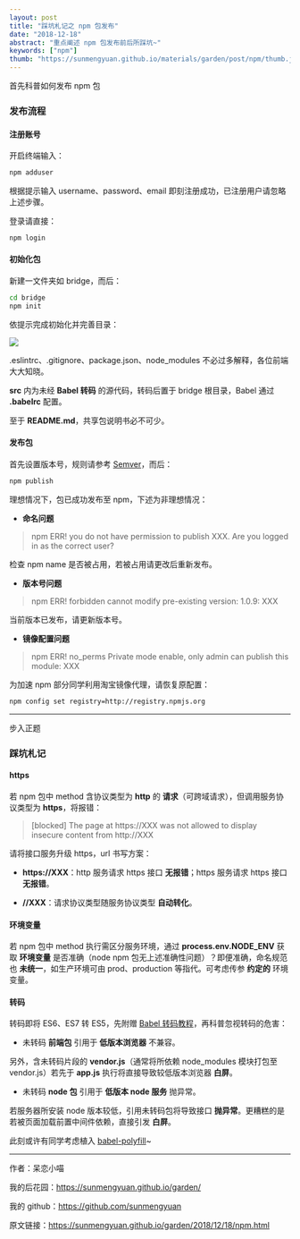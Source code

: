 ```yaml
---
layout: post
title: "踩坑札记之 npm 包发布"
date: "2018-12-18"
abstract: "重点阐述 npm 包发布前后所踩坑~"
keywords: ["npm"]
thumb: "https://sunmengyuan.github.io/materials/garden/post/npm/thumb.jpg"
---
```


首先科普如何发布 npm 包

### 发布流程

#### 注册账号

开启终端输入：

```bash
npm adduser
```

根据提示输入 username、password、email 即刻注册成功，已注册用户请忽略上述步骤。

登录请直接：

```bash
npm login
```

#### 初始化包

新建一文件夹如 bridge，而后：

```bash
cd bridge
npm init
```

依提示完成初始化并完善目录：

![](https://sunmengyuan.github.io/materials/garden/post/npm/files.png)

.eslintrc、.gitignore、package.json、node_modules 不必过多解释，各位前端大大知晓。

__src__ 内为未经 __Babel 转码__ 的源代码，转码后置于 bridge 根目录，Babel 通过 __.babelrc__ 配置。

至于 __README.md__，共享包说明书必不可少。

#### 发布包

首先设置版本号，规则请参考 [Semver](https://semver.org/lang/zh-CN/)，而后：

```bash
npm publish
```

理想情况下，包已成功发布至 npm，下述为非理想情况：

+ __命名问题__

> npm ERR! you do not have permission to publish XXX. Are you logged in as the correct user?

检查 npm name 是否被占用，若被占用请更改后重新发布。

+ __版本号问题__

> npm ERR! forbidden cannot modify pre-existing version: 1.0.9: XXX

当前版本已发布，请更新版本号。

+ __镜像配置问题__

> npm ERR! no_perms Private mode enable, only admin can publish this module: XXX

为加速 npm 部分同学利用淘宝镜像代理，请恢复原配置：

```bash
npm config set registry=http://registry.npmjs.org
```

*****

步入正题

### 踩坑札记

#### https

若 npm 包中 method 含协议类型为 __http__ 的 __请求__（可跨域请求），但调用服务协议类型为 __https__，将报错：

> \[blocked\] The page at https://XXX was not allowed to display insecure content from http://XXX

请将接口服务升级 https，url 书写方案：

+ __https://XXX__：http 服务请求 https 接口 __无报错__；https 服务请求 https 接口 __无报错__。

+ __//XXX__：请求协议类型随服务协议类型 __自动转化__。

#### 环境变量

若 npm 包中 method 执行需区分服务环境，通过 __process.env.NODE_ENV__ 获取 __环境变量__ 是否准确（node npm 包无上述准确性问题）？即便准确，命名规范也 __未统一__，如生产环境可由 prod、production 等指代。可考虑传参 __约定的__ 环境变量。

#### 转码

转码即将 ES6、ES7 转 ES5，先附赠 [Babel 转码教程](http://es6.ruanyifeng.com/#docs/intro#Babel-%E8%BD%AC%E7%A0%81%E5%99%A8)，再科普忽视转码的危害：

+ 未转码 __前端包__ 引用于 __低版本浏览器__ 不兼容。

另外，含未转码片段的 __vendor.js__（通常将所依赖 node_modules 模块打包至 vendor.js）若先于 __app.js__ 执行将直接导致较低版本浏览器 __白屏__。

+ 未转码 __node 包__ 引用于 __低版本 node 服务__ 抛异常。

若服务器所安装 node 版本较低，引用未转码包将导致接口 __抛异常__。更糟糕的是若被页面加载前置中间件依赖，直接引发 __白屏__。

此刻或许有同学考虑植入 [babel-polyfill](https://www.npmjs.com/package/babel-polyfill)~

*****

作者：呆恋小喵

我的后花园：<https://sunmengyuan.github.io/garden/>

我的 github：<https://github.com/sunmengyuan>

原文链接：<https://sunmengyuan.github.io/garden/2018/12/18/npm.html>
